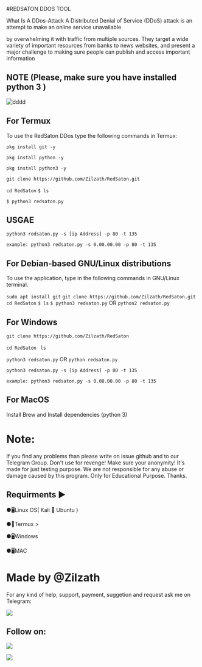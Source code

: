 #REDSATON DDOS TOOL

What Is A DDos-Attack
A Distributed Denial of Service (DDoS) attack is an attempt to make an online service unavailable

 by overwhelming it with traffic from multiple sources. They target a wide variety of important resources from banks to news websites, and present a major challenge to making sure people can publish and access important information

## NOTE (Please, make sure you have installed python 3 )

![dddd](https://github.com/Zilzath/RedSaton/assets/150271252/5cf18ad2-de4b-48d1-943a-dd80990c96f7)

## For Termux
To use the RedSaton DDos type the following commands in Termux:

`pkg install git -y`

`pkg install python -y`

`pkg install python3 -y`

`git clone https://github.com/Zilzath/RedSaton.git`

`cd RedSaton`
`$ ls`

`$ python3 redsaton.py` 

## USGAE
`python3 redsaton.py -s [ip Address] -p 80 -t 135`

`example: python3 redsaton.py -s 0.00.00.00 -p 80 -t 135`

## For Debian-based GNU/Linux distributions
To use the application, type in the following commands in GNU/Linux terminal.

`sudo apt install git`
`git clone https://github.com/Zilzath/RedSaton.git`
`cd RedSaton`
`$ ls`
`$ python3 redsaton.py` OR `python2 redsaton.py`

## For Windows

`git clone https://github.com/Zilzath/RedSaton`

`cd RedSaton`
` ls`

`python3 redsaton.py` OR `python redsaton.py`

`python3 redsaton.py -s [ip Address] -p 80 -t 135`

`example: python3 redsaton.py -s 0.00.00.00 -p 80 -t 135`

## For MacOS

Install Brew and Install dependencies (python 3)

# Note:
If you find any problems than please write on issue github and to our Telegram Group. Don't use for revenge! Make sure your anonymity!
It's made for just testing purpose.
We are not responsible for any abuse or damage caused by this program. Only for Educational Purpose.
Thanks.
 
## Requirments ▶

●🖥Linux OS( Kali 🐉 Ubuntu )

●📱Termux >

●🖥Windows

●🖥MAC

# Made by @Zilzath

For any kind of help, support, payment, suggetion and request ask me on Telegram:

<a href="https://t.me/Zilzath"><img src="https://img.shields.io/badge/Telegram-Group%20Telegram%20Join-blue.svg?logo=telegram"></a>

## Follow on:
<p align="left">
<a href="https://github.com/Zilzath"><img src="https://img.shields.io/badge/GitHub-Follow%20on%20GitHub-inactive.svg?logo=github"></a>
</p><p align="left">
<a href="https://t.me/Zilzath"><img src="https://img.shields.io/badge/Telegram-Contact%20Telegram%20Profile-blue.svg?logo=telegram"></a>
</p><p align="left"> 
 

  
